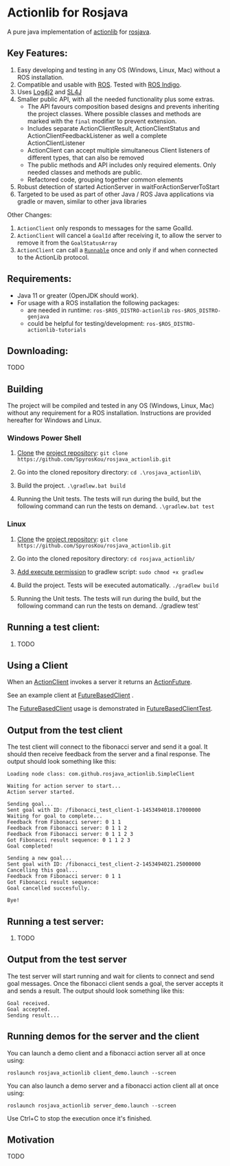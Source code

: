# Actionlib for Rosjava
A pure java implementation of [actionlib](http://wiki.ros.org/actionlib) for [rosjava](http://wiki.ros.org/rosjava).

## Key Features:
1. Easy developing and testing in any OS (Windows, Linux, Mac) without a ROS installation. 
2. Compatible and usable with [ROS](https://www.ros.org). Tested with [ROS Indigo](http://wiki.ros.org/indigo).
3. Uses [Log4j2](https://logging.apache.org/log4j/2.x/) and [SL4J](http://www.slf4j.org/)
4. Smaller public API, with all the needed functionality plus some extras. 
    * The API favours composition based designs and prevents inheriting the project classes. Where possible classes and methods are marked with the `final` modifier to prevent extension. 
    * Includes separate ActionClientResult, ActionClientStatus and ActionClientFeedbackListener as well a complete ActionClientListener
    * ActionClient can accept multiple simultaneous Client listeners of different types, that can also be removed
    * The public methods and API includes only required elements. Only needed classes and methods are public.
    * Refactored code, grouping together common elements
5. Robust detection of started ActionServer in waitForActionServerToStart
6. Targeted to be used as part of other Java / ROS Java applications via gradle or maven, similar to other java libraries

Other Changes:   
1. `ActionClient` only responds to messages for the same GoalId.
2. `ActionClient` will cancel a `GoalId` after receiving it, to allow the server to remove it from the `GoalStatusArray`
3. `ActionClient` can call a [`Runnable`](https://docs.oracle.com/en/java/javase/17/docs/api/java.base/java/lang/Runnable.html) once and only if and when connected to the ActionLib protocol.

 
## Requirements:
* Java 11 or greater (OpenJDK should work).
* For usage with a ROS installation the following packages:
    * are needed in runtime: ```ros-$ROS_DISTRO-actionlib``` ```ros-$ROS_DISTRO-genjava```
    * could be helpful for testing/development: ```ros-$ROS_DISTRO-actionlib-tutorials``` 
 

## Downloading:
 TODO

## Building
The project will be compiled and tested in any OS (Windows, Linux, Mac) without any requirement for a ROS installation.
Instructions are provided hereafter for Windows and Linux.  
### Windows Power Shell
1. [Clone](https://git-scm.com/docs/git-clone) the [project repository](https://github.com/SpyrosKou/rosjava_actionlib.git):
`git clone https://github.com/SpyrosKou/rosjava_actionlib.git`

2. Go into the cloned repository directory:
`cd .\rosjava_actionlib\`

3. Build the project.
`.\gradlew.bat build`

4. Running the Unit tests. The tests will run during the build, but the following command can run the tests on demand. 
`.\gradlew.bat test`


### Linux
1. [Clone](https://git-scm.com/docs/git-clone) the [project repository](https://github.com/SpyrosKou/rosjava_actionlib.git):
`git clone https://github.com/SpyrosKou/rosjava_actionlib.git`

2. Go into the cloned repository directory:
`cd rosjava_actionlib/`

3. [Add execute permission](http://manpages.ubuntu.com/manpages/focal/man1/chmod.1.html) to gradlew script:
`sudo chmod +x gradlew`

4. Build the project. Tests will be executed automatically.
`./gradlew build`

5. Running the Unit tests. The tests will run during the build, but the following command can run the tests on demand. 
./gradlew test`


## Running a test client:
1. TODO

## Using a Client

When an [ActionClient](https://github.com/SpyrosKou/rosjava_actionlib/blob/kinetic/src/main/java/com/github/rosjava_actionlib/ActionClient.java) invokes a server it returns an [ActionFuture](https://github.com/SpyrosKou/rosjava_actionlib/blob/kinetic/src/main/java/com/github/rosjava_actionlib/ActionFuture.java).

See an example client at [FutureBasedClient](https://github.com/SpyrosKou/rosjava_actionlib/blob/kinetic/src/test/java/com/github/rosjava_actionlib/FutureBasedClient.java) .

The [FutureBasedClient](https://github.com/SpyrosKou/rosjava_actionlib/blob/kinetic/src/test/java/com/github/rosjava_actionlib/FutureBasedClient.java) usage is demonstrated in [FutureBasedClientTest](https://github.com/SpyrosKou/rosjava_actionlib/blob/kinetic/src/test/java/com/github/rosjava_actionlib/FutureBasedClientTest.java). 

## Output from the test client
The test client will connect to the fibonacci server and send it a goal. It
should then receive feedback from the server and a final response. The output
should look something like this:
```
Loading node class: com.github.rosjava_actionlib.SimpleClient

Waiting for action server to start...
Action server started.

Sending goal...
Sent goal with ID: /fibonacci_test_client-1-1453494018.17000000
Waiting for goal to complete...
Feedback from Fibonacci server: 0 1 1
Feedback from Fibonacci server: 0 1 1 2
Feedback from Fibonacci server: 0 1 1 2 3
Got Fibonacci result sequence: 0 1 1 2 3
Goal completed!

Sending a new goal...
Sent goal with ID: /fibonacci_test_client-2-1453494021.25000000
Cancelling this goal...
Feedback from Fibonacci server: 0 1 1
Got Fibonacci result sequence:
Goal cancelled succesfully.

Bye!
```

## Running a test server:
1. TODO

## Output from the test server
The test server will start running and wait for clients to connect and send goal messages.
Once the fibonacci client sends a goal, the server accepts it and sends a result. The output
should look something like this:
```
Goal received.
Goal accepted.
Sending result...
```

## Running demos for the server and the client



You can launch a demo client and a fibonacci action server all at once using:
```
roslaunch rosjava_actionlib client_demo.launch --screen
```


You can also launch a demo server and a fibonacci action client all at once using:
```
roslaunch rosjava_actionlib server_demo.launch --screen
```

Use Ctrl+C to stop the execution once it's finished.



## Motivation
 TODO
